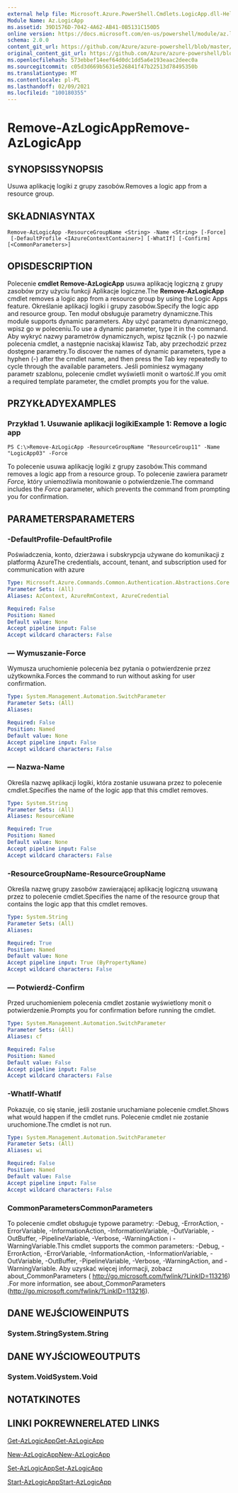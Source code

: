 ```yaml
---
external help file: Microsoft.Azure.PowerShell.Cmdlets.LogicApp.dll-Help.xml
Module Name: Az.LogicApp
ms.assetid: 39D1576D-7042-4A62-AB41-0B5131C150D5
online version: https://docs.microsoft.com/en-us/powershell/module/az.logicapp/remove-azlogicapp
schema: 2.0.0
content_git_url: https://github.com/Azure/azure-powershell/blob/master/src/LogicApp/LogicApp/help/Remove-AzLogicApp.md
original_content_git_url: https://github.com/Azure/azure-powershell/blob/master/src/LogicApp/LogicApp/help/Remove-AzLogicApp.md
ms.openlocfilehash: 573ebbef14eef64d0dc1dd5a6e193eaac2deec0a
ms.sourcegitcommit: c05d3d669b5631e526841f47b22513d78495350b
ms.translationtype: MT
ms.contentlocale: pl-PL
ms.lasthandoff: 02/09/2021
ms.locfileid: "100180355"
---
```

# <span data-ttu-id="10b3d-101">Remove-AzLogicApp</span><span class="sxs-lookup"><span data-stu-id="10b3d-101">Remove-AzLogicApp</span></span>

## <span data-ttu-id="10b3d-102">SYNOPSIS</span><span class="sxs-lookup"><span data-stu-id="10b3d-102">SYNOPSIS</span></span>
<span data-ttu-id="10b3d-103">Usuwa aplikację logiki z grupy zasobów.</span><span class="sxs-lookup"><span data-stu-id="10b3d-103">Removes a logic app from a resource group.</span></span>

## <span data-ttu-id="10b3d-104">SKŁADNIA</span><span class="sxs-lookup"><span data-stu-id="10b3d-104">SYNTAX</span></span>

```
Remove-AzLogicApp -ResourceGroupName <String> -Name <String> [-Force]
 [-DefaultProfile <IAzureContextContainer>] [-WhatIf] [-Confirm] [<CommonParameters>]
```

## <span data-ttu-id="10b3d-105">OPIS</span><span class="sxs-lookup"><span data-stu-id="10b3d-105">DESCRIPTION</span></span>
<span data-ttu-id="10b3d-106">Polecenie **cmdlet Remove-AzLogicApp** usuwa aplikację logiczną z grupy zasobów przy użyciu funkcji Aplikacje logiczne.</span><span class="sxs-lookup"><span data-stu-id="10b3d-106">The **Remove-AzLogicApp** cmdlet removes a logic app from a resource group by using the Logic Apps feature.</span></span>
<span data-ttu-id="10b3d-107">Określanie aplikacji logiki i grupy zasobów.</span><span class="sxs-lookup"><span data-stu-id="10b3d-107">Specify the logic app and resource group.</span></span>
<span data-ttu-id="10b3d-108">Ten moduł obsługuje parametry dynamiczne.</span><span class="sxs-lookup"><span data-stu-id="10b3d-108">This module supports dynamic parameters.</span></span>
<span data-ttu-id="10b3d-109">Aby użyć parametru dynamicznego, wpisz go w poleceniu.</span><span class="sxs-lookup"><span data-stu-id="10b3d-109">To use a dynamic parameter, type it in the command.</span></span>
<span data-ttu-id="10b3d-110">Aby wykryć nazwy parametrów dynamicznych, wpisz łącznik (-) po nazwie polecenia cmdlet, a następnie naciskaj klawisz Tab, aby przechodzić przez dostępne parametry.</span><span class="sxs-lookup"><span data-stu-id="10b3d-110">To discover the names of dynamic parameters, type a hyphen (-) after the cmdlet name, and then press the Tab key repeatedly to cycle through the available parameters.</span></span>
<span data-ttu-id="10b3d-111">Jeśli pominiesz wymagany parametr szablonu, polecenie cmdlet wyświetli monit o wartość.</span><span class="sxs-lookup"><span data-stu-id="10b3d-111">If you omit a required template parameter, the cmdlet prompts you for the value.</span></span>

## <span data-ttu-id="10b3d-112">PRZYKŁADY</span><span class="sxs-lookup"><span data-stu-id="10b3d-112">EXAMPLES</span></span>

### <span data-ttu-id="10b3d-113">Przykład 1. Usuwanie aplikacji logiki</span><span class="sxs-lookup"><span data-stu-id="10b3d-113">Example 1: Remove a logic app</span></span>
```
PS C:\>Remove-AzLogicApp -ResourceGroupName "ResourceGroup11" -Name "LogicApp03" -Force
```

<span data-ttu-id="10b3d-114">To polecenie usuwa aplikację logiki z grupy zasobów.</span><span class="sxs-lookup"><span data-stu-id="10b3d-114">This command removes a logic app from a resource group.</span></span>
<span data-ttu-id="10b3d-115">To polecenie zawiera parametr *Force,* który uniemożliwia monitowanie o potwierdzenie.</span><span class="sxs-lookup"><span data-stu-id="10b3d-115">The command includes the *Force* parameter, which prevents the command from prompting you for confirmation.</span></span>

## <span data-ttu-id="10b3d-116">PARAMETERS</span><span class="sxs-lookup"><span data-stu-id="10b3d-116">PARAMETERS</span></span>

### <span data-ttu-id="10b3d-117">-DefaultProfile</span><span class="sxs-lookup"><span data-stu-id="10b3d-117">-DefaultProfile</span></span>
<span data-ttu-id="10b3d-118">Poświadczenia, konto, dzierżawa i subskrypcja używane do komunikacji z platformą Azure</span><span class="sxs-lookup"><span data-stu-id="10b3d-118">The credentials, account, tenant, and subscription used for communication with azure</span></span>

```yaml
Type: Microsoft.Azure.Commands.Common.Authentication.Abstractions.Core.IAzureContextContainer
Parameter Sets: (All)
Aliases: AzContext, AzureRmContext, AzureCredential

Required: False
Position: Named
Default value: None
Accept pipeline input: False
Accept wildcard characters: False
```

### <span data-ttu-id="10b3d-119">— Wymuszanie</span><span class="sxs-lookup"><span data-stu-id="10b3d-119">-Force</span></span>
<span data-ttu-id="10b3d-120">Wymusza uruchomienie polecenia bez pytania o potwierdzenie przez użytkownika.</span><span class="sxs-lookup"><span data-stu-id="10b3d-120">Forces the command to run without asking for user confirmation.</span></span>

```yaml
Type: System.Management.Automation.SwitchParameter
Parameter Sets: (All)
Aliases:

Required: False
Position: Named
Default value: None
Accept pipeline input: False
Accept wildcard characters: False
```

### <span data-ttu-id="10b3d-121">— Nazwa</span><span class="sxs-lookup"><span data-stu-id="10b3d-121">-Name</span></span>
<span data-ttu-id="10b3d-122">Określa nazwę aplikacji logiki, która zostanie usuwana przez to polecenie cmdlet.</span><span class="sxs-lookup"><span data-stu-id="10b3d-122">Specifies the name of the logic app that this cmdlet removes.</span></span>

```yaml
Type: System.String
Parameter Sets: (All)
Aliases: ResourceName

Required: True
Position: Named
Default value: None
Accept pipeline input: False
Accept wildcard characters: False
```

### <span data-ttu-id="10b3d-123">-ResourceGroupName</span><span class="sxs-lookup"><span data-stu-id="10b3d-123">-ResourceGroupName</span></span>
<span data-ttu-id="10b3d-124">Określa nazwę grupy zasobów zawierającej aplikację logiczną usuwaną przez to polecenie cmdlet.</span><span class="sxs-lookup"><span data-stu-id="10b3d-124">Specifies the name of the resource group that contains the logic app that this cmdlet removes.</span></span>

```yaml
Type: System.String
Parameter Sets: (All)
Aliases:

Required: True
Position: Named
Default value: None
Accept pipeline input: True (ByPropertyName)
Accept wildcard characters: False
```

### <span data-ttu-id="10b3d-125">— Potwierdź</span><span class="sxs-lookup"><span data-stu-id="10b3d-125">-Confirm</span></span>
<span data-ttu-id="10b3d-126">Przed uruchomieniem polecenia cmdlet zostanie wyświetlony monit o potwierdzenie.</span><span class="sxs-lookup"><span data-stu-id="10b3d-126">Prompts you for confirmation before running the cmdlet.</span></span>

```yaml
Type: System.Management.Automation.SwitchParameter
Parameter Sets: (All)
Aliases: cf

Required: False
Position: Named
Default value: False
Accept pipeline input: False
Accept wildcard characters: False
```

### <span data-ttu-id="10b3d-127">-WhatIf</span><span class="sxs-lookup"><span data-stu-id="10b3d-127">-WhatIf</span></span>
<span data-ttu-id="10b3d-128">Pokazuje, co się stanie, jeśli zostanie uruchamiane polecenie cmdlet.</span><span class="sxs-lookup"><span data-stu-id="10b3d-128">Shows what would happen if the cmdlet runs.</span></span>
<span data-ttu-id="10b3d-129">Polecenie cmdlet nie zostanie uruchomione.</span><span class="sxs-lookup"><span data-stu-id="10b3d-129">The cmdlet is not run.</span></span>

```yaml
Type: System.Management.Automation.SwitchParameter
Parameter Sets: (All)
Aliases: wi

Required: False
Position: Named
Default value: False
Accept pipeline input: False
Accept wildcard characters: False
```

### <span data-ttu-id="10b3d-130">CommonParameters</span><span class="sxs-lookup"><span data-stu-id="10b3d-130">CommonParameters</span></span>
<span data-ttu-id="10b3d-131">To polecenie cmdlet obsługuje typowe parametry: -Debug, -ErrorAction, -ErrorVariable, -InformationAction, -InformationVariable, -OutVariable, -OutBuffer, -PipelineVariable, -Verbose, -WarningAction i -WarningVariable.</span><span class="sxs-lookup"><span data-stu-id="10b3d-131">This cmdlet supports the common parameters: -Debug, -ErrorAction, -ErrorVariable, -InformationAction, -InformationVariable, -OutVariable, -OutBuffer, -PipelineVariable, -Verbose, -WarningAction, and -WarningVariable.</span></span> <span data-ttu-id="10b3d-132">Aby uzyskać więcej informacji, zobacz about_CommonParameters ( http://go.microsoft.com/fwlink/?LinkID=113216) .</span><span class="sxs-lookup"><span data-stu-id="10b3d-132">For more information, see about_CommonParameters (http://go.microsoft.com/fwlink/?LinkID=113216).</span></span>

## <span data-ttu-id="10b3d-133">DANE WEJŚCIOWE</span><span class="sxs-lookup"><span data-stu-id="10b3d-133">INPUTS</span></span>

### <span data-ttu-id="10b3d-134">System.String</span><span class="sxs-lookup"><span data-stu-id="10b3d-134">System.String</span></span>

## <span data-ttu-id="10b3d-135">DANE WYJŚCIOWE</span><span class="sxs-lookup"><span data-stu-id="10b3d-135">OUTPUTS</span></span>

### <span data-ttu-id="10b3d-136">System.Void</span><span class="sxs-lookup"><span data-stu-id="10b3d-136">System.Void</span></span>

## <span data-ttu-id="10b3d-137">NOTATKI</span><span class="sxs-lookup"><span data-stu-id="10b3d-137">NOTES</span></span>

## <span data-ttu-id="10b3d-138">LINKI POKREWNE</span><span class="sxs-lookup"><span data-stu-id="10b3d-138">RELATED LINKS</span></span>

[<span data-ttu-id="10b3d-139">Get-AzLogicApp</span><span class="sxs-lookup"><span data-stu-id="10b3d-139">Get-AzLogicApp</span></span>](./Get-AzLogicApp.md)

[<span data-ttu-id="10b3d-140">New-AzLogicApp</span><span class="sxs-lookup"><span data-stu-id="10b3d-140">New-AzLogicApp</span></span>](./New-AzLogicApp.md)

[<span data-ttu-id="10b3d-141">Set-AzLogicApp</span><span class="sxs-lookup"><span data-stu-id="10b3d-141">Set-AzLogicApp</span></span>](./Set-AzLogicApp.md)

[<span data-ttu-id="10b3d-142">Start-AzLogicApp</span><span class="sxs-lookup"><span data-stu-id="10b3d-142">Start-AzLogicApp</span></span>](./Start-AzLogicApp.md)


